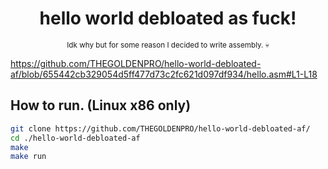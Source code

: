 <div align="center">

  # hello world debloated as fuck!

  <sub>Idk why but for some reason I decided to write assembly. 💀</sub>

</div>

https://github.com/THEGOLDENPRO/hello-world-debloated-af/blob/655442cb329054d5ff477d73c2fc621d097df934/hello.asm#L1-L18

## How to run. (Linux x86 only)
```sh
git clone https://github.com/THEGOLDENPRO/hello-world-debloated-af/
cd ./hello-world-debloated-af
make
make run
```
